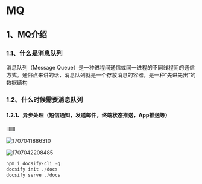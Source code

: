 # MQ

## 1、MQ介绍

### 1.1、什么是消息队列

消息队列（Message Queue）是一种进程间通信或同一进程的不同线程间的通信方式。通俗点来讲的话，消息队列就是一个存放消息的容器，是一种“先进先出”的数据结构

### 1.2、什么时候需要消息队列

#### 1.2.1、异步处理（短信通知，发送邮件，终端状态推送，App推送等）

lllllll

![1707041886310](.\assets\1707041886310.png)

![1707042208485](assets/1707042208485.png)

```powershell
npm i docsify-cli -g
docsify init ./docs
docsify serve ./docs
```

